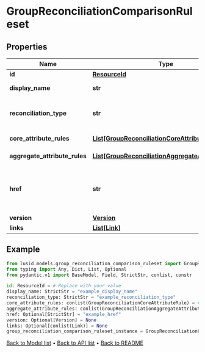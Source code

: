 # GroupReconciliationComparisonRuleset

## Properties
Name | Type | Description | Notes
------------ | ------------- | ------------- | -------------
**id** | [**ResourceId**](ResourceId.md) |  | 
**display_name** | **str** | The name of the ruleset | 
**reconciliation_type** | **str** | The type of reconciliation to perform. \&quot;Holding\&quot; | \&quot;Transaction\&quot; | \&quot;Valuation\&quot; | 
**core_attribute_rules** | [**List[GroupReconciliationCoreAttributeRule]**](GroupReconciliationCoreAttributeRule.md) | The core comparison rules | 
**aggregate_attribute_rules** | [**List[GroupReconciliationAggregateAttributeRule]**](GroupReconciliationAggregateAttributeRule.md) | The aggregate comparison rules | 
**href** | **str** | The specific Uniform Resource Identifier (URI) for this resource at the requested effective and asAt datetime. | [optional] 
**version** | [**Version**](Version.md) |  | [optional] 
**links** | [**List[Link]**](Link.md) |  | [optional] 
## Example

```python
from lusid.models.group_reconciliation_comparison_ruleset import GroupReconciliationComparisonRuleset
from typing import Any, Dict, List, Optional
from pydantic.v1 import BaseModel, Field, StrictStr, conlist, constr

id: ResourceId = # Replace with your value
display_name: StrictStr = "example_display_name"
reconciliation_type: StrictStr = "example_reconciliation_type"
core_attribute_rules: conlist(GroupReconciliationCoreAttributeRule) = # Replace with your value
aggregate_attribute_rules: conlist(GroupReconciliationAggregateAttributeRule) = # Replace with your value
href: Optional[StrictStr] = "example_href"
version: Optional[Version] = None
links: Optional[conlist(Link)] = None
group_reconciliation_comparison_ruleset_instance = GroupReconciliationComparisonRuleset(id=id, display_name=display_name, reconciliation_type=reconciliation_type, core_attribute_rules=core_attribute_rules, aggregate_attribute_rules=aggregate_attribute_rules, href=href, version=version, links=links)

```

[Back to Model list](../README.md#documentation-for-models) &#8226; [Back to API list](../README.md#documentation-for-api-endpoints) &#8226; [Back to README](../README.md)

